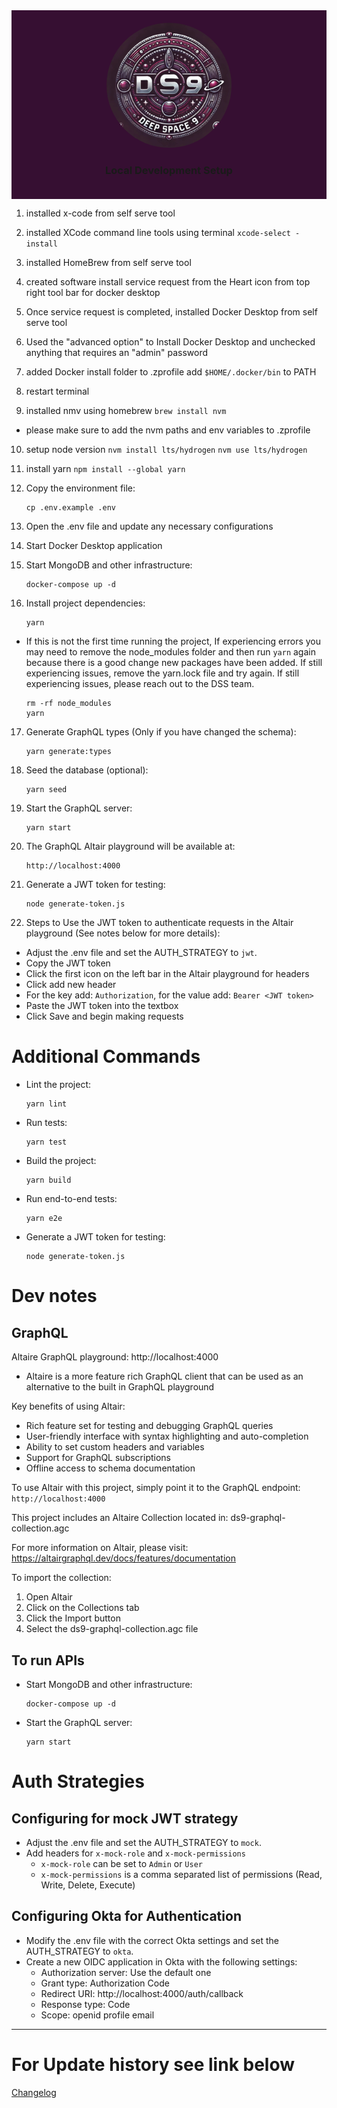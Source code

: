 <div align="center" style="background-color: #360f32; padding: 20px;">
<img src="./DS9.jpg" alt="DS9 Logo" width="200" height="200" style="border-radius: 50%;">
<h3>Local Development Setup</h3>
</div>


1. installed x-code from self serve tool
2. installed XCode command line tools using terminal 
`xcode-select -install`
3. installed HomeBrew from self serve tool
4. created software install service request from the Heart icon from top right tool bar for docker desktop
5. Once service request is completed, installed Docker Desktop from self serve tool
6. Used the "advanced option" to Install Docker Desktop and unchecked anything that requires an "admin" password
7. added Docker install folder to .zprofile
add `$HOME/.docker/bin` to PATH
8. restart terminal

9. installed nmv using homebrew 
`brew install nvm`
- please make sure to add the nvm paths and env variables to .zprofile

10. setup node version
`nvm install lts/hydrogen`
`nvm use lts/hydrogen`

11. install yarn
`npm install --global yarn`

12. Copy the environment file:
    ```
    cp .env.example .env
    ```

13. Open the .env file and update any necessary configurations

14. Start Docker Desktop application

15. Start MongoDB and other infrastructure:
    ```
    docker-compose up -d
    ```

16. Install project dependencies:
    ```
    yarn
    ```
  - If this is not the first time running the project, If experiencing errors you may need to remove the node_modules folder and then run `yarn` again because there is a good change new packages have been added. If still experiencing issues, remove the yarn.lock file and try again. If still experiencing issues, please reach out to the DSS team.
  
    ```
    rm -rf node_modules
    yarn
    ```    

17. Generate GraphQL types (Only if you have changed the schema):
    ```
    yarn generate:types
    ```

18. Seed the database (optional):
    ```
    yarn seed
    ```

19. Start the GraphQL server:
    ```
    yarn start
    ```

20. The GraphQL Altair playground will be available at:
    ```
    http://localhost:4000
    ```

21. Generate a JWT token for testing:
    ```
    node generate-token.js
    ```

22. Steps to Use the JWT token to authenticate requests in the Altair playground (See notes below for more details):

  - Adjust the .env file and set the AUTH_STRATEGY to `jwt`.
  - Copy the JWT token
  - Click the first icon on the left bar in the Altair playground for headers
  - Click add new header 
  - For the key add: `Authorization`, for the value add: `Bearer <JWT token>`
  - Paste the JWT token into the textbox
  - Click Save and begin making requests


# Additional Commands

- Lint the project:
  ```
  yarn lint
  ```

- Run tests:
  ```
  yarn test
  ```

- Build the project:
  ```
  yarn build
  ```

- Run end-to-end tests:
  ```
  yarn e2e
  ```

- Generate a JWT token for testing:
  ```
  node generate-token.js
  ```

# Dev notes


## GraphQL

Altaire GraphQL playground: http://localhost:4000

- Altaire is a more feature rich GraphQL client that can be used as an alternative to the built in GraphQL playground


Key benefits of using Altair:
- Rich feature set for testing and debugging GraphQL queries
- User-friendly interface with syntax highlighting and auto-completion
- Ability to set custom headers and variables
- Support for GraphQL subscriptions
- Offline access to schema documentation

To use Altair with this project, simply point it to the GraphQL endpoint: `http://localhost:4000`

This project includes an Altaire Collection located in: ds9-graphql-collection.agc

For more information on Altair, please visit: https://altairgraphql.dev/docs/features/documentation

To import the collection:

1. Open Altair
2. Click on the Collections tab
3. Click the Import button
4. Select the ds9-graphql-collection.agc file

## To run APIs

- Start MongoDB and other infrastructure:
  ```
  docker-compose up -d
  ```

- Start the GraphQL server:
  ```
  yarn start
  ```

# Auth Strategies

## Configuring for mock JWT strategy

- Adjust the .env file and set the AUTH_STRATEGY to `mock`.
- Add headers for `x-mock-role` and `x-mock-permissions`
  - `x-mock-role` can be set to `Admin` or `User`
  - `x-mock-permissions` is a comma separated list of permissions (Read, Write, Delete, Execute)


## Configuring Okta for Authentication 

- Modify the .env file with the correct Okta settings and set the AUTH_STRATEGY to `okta`.
- Create a new OIDC application in Okta with the following settings:
  - Authorization server: Use the default one
  - Grant type: Authorization Code
  - Redirect URI: http://localhost:4000/auth/callback
  - Response type: Code
  - Scope: openid profile email

---

# For Update history see link below

[Changelog](./CHANGELOG.md)
